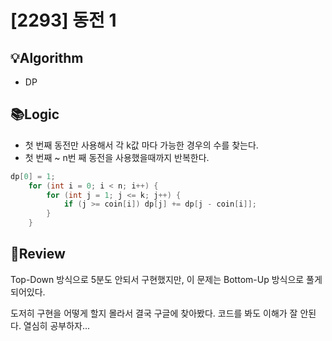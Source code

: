# [2293] 동전 1
## 💡Algorithm
- DP
## 📚Logic
- 첫 번째 동전만 사용해서 각 k값 마다 가능한 경우의 수를 찾는다.
- 첫 번째 ~ n번 째 동전을 사용했을때까지 반복한다.
```c++
dp[0] = 1;
    for (int i = 0; i < n; i++) {
        for (int j = 1; j <= k; j++) {
            if (j >= coin[i]) dp[j] += dp[j - coin[i]];
        }
    }
```
## 📝Review
Top-Down 방식으로 5분도 안되서 구현했지만, 이 문제는 Bottom-Up 방식으로 풀게 되어있다.

도저히 구현을 어떻게 할지 몰라서 결국 구글에 찾아봤다. 코드를 봐도 이해가 잘 안된다. 열심히 공부하자...
